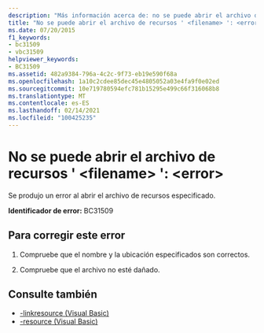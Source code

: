 ```yaml
---
description: "Más información acerca de: no se puede abrir el archivo de recursos ' <filename> ': <error>"
title: "No se puede abrir el archivo de recursos ' <filename> ': <error>"
ms.date: 07/20/2015
f1_keywords:
- bc31509
- vbc31509
helpviewer_keywords:
- BC31509
ms.assetid: 482a9384-796a-4c2c-9f73-eb19e590f68a
ms.openlocfilehash: 1a10c2cdee85dec45e4805052a03e4fa9f0e02ed
ms.sourcegitcommit: 10e719780594efc781b15295e499c66f316068b8
ms.translationtype: MT
ms.contentlocale: es-ES
ms.lasthandoff: 02/14/2021
ms.locfileid: "100425235"
---
```

# <a name="unable-to-open-resource-file-filename-error"></a>No se puede abrir el archivo de recursos ' \<filename> ': \<error>

Se produjo un error al abrir el archivo de recursos especificado.  
  
 **Identificador de error:** BC31509  
  
## <a name="to-correct-this-error"></a>Para corregir este error  
  
1. Compruebe que el nombre y la ubicación especificados son correctos.  
  
2. Compruebe que el archivo no esté dañado.  
  
## <a name="see-also"></a>Consulte también

- [-linkresource (Visual Basic)](../reference/command-line-compiler/linkresource.md)
- [-resource (Visual Basic)](../reference/command-line-compiler/resource.md)
